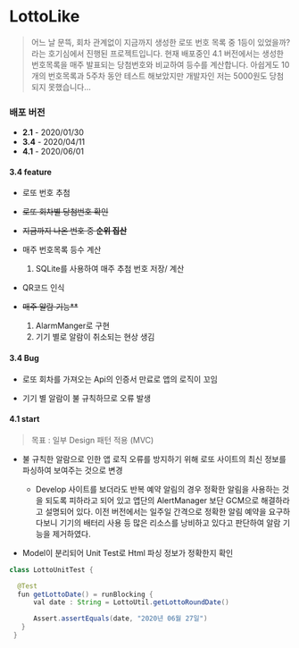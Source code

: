 # LottoLike

>어느 날 문뜩, 회차 관계없이 지금까지 생성한 로또 번호 목록 중 1등이 있었을까? 라는 호기심에서 진행된 프로젝트입니다.
현재 배포중인 4.1 버전에서는 생성한 번호목록을 매주 발표되는 당첨번호와 비교하여 등수를 계산합니다. 아쉽게도 10개의 번호목록과 5주차 동안 테스트 해보았지만 개발자인 저는 5000원도 당첨되지 못했습니다...


### 배포 버전 
 * **2.1**  -  2020/01/30
 * **3.4**  -  2020/04/11
 * **4.1**  -  2020/06/01

#### 3.4 feature

  * 로또 번호 추첨
  
  * ~~로또 회차별 당첨번호 확인~~
  
  * ~~지금까지 나온 번호 중 **순위 집산**~~
  
  * 매주 번호목록 등수 계산
     1. SQLite를 사용하여 매주 추첨 번호 저장/ 계산
 
  * QR코드 인식
  
  * ~~매주 알람 기능**~~
     1. AlarmManger로 구현
     2. 기기 별로 알람이 취소되는 현상 생김
    
#### 3.4 Bug

  * 로또 회차를 가져오는 Api의 인증서 만료로 앱의 로직이 꼬임
  
  * 기기 별 알람이 불 규칙하므로 오류 발생
  
#### 4.1 start
  > 목표 : 일부 Design 패턴 적용 (MVC)

  * 불 규칙한 알람으로 인한 앱 로직 오류를 방지하기 위해 로또 사이트의 최신 정보를 파싱하여 보여주는 것으로 변경
    - Develop 사이트를 보더라도 반복 예약 알림의 경우 정확한 알림을 사용하는 것을 되도록 피하라고 되어 있고 앱단의 AlertManager 보단 GCM으로 해결하라고 설명되어 있다. 이전 버전에서는 일주일 간격으로 정확한 알림 예약을 요구하다보니 기기의 배터리 사용 등 많은 리소스를 낭비하고 있다고 판단하여 알람 기능을 제거하였다.
  
  * Model이 분리되어 Unit Test로 Html 파싱 정보가 정확한지 확인
  
  ```java
  class LottoUnitTest {

    @Test
    fun getLottoDate() = runBlocking {
        val date : String = LottoUtil.getLottoRoundDate()

        Assert.assertEquals(date, "2020년 06월 27일")
     }
   }
  ```
  
  
